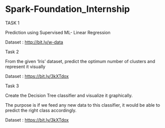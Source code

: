 # Spark-Foundation_Internship
TASK 1

Prediction using Supervised ML- Linear Regression

Dataset : http://bit.ly/w-data

Task 2

From the given ‘Iris’ dataset, predict the optimum number of clusters and represent it visually

Dataset : https://bit.ly/3kXTdox

Task 3

Create the Decision Tree classifier and visualize it graphically.

The purpose is if we feed any new data to this classifier, it would be able to
predict the right class accordingly.

Dataset : https://bit.ly/3kXTdox
